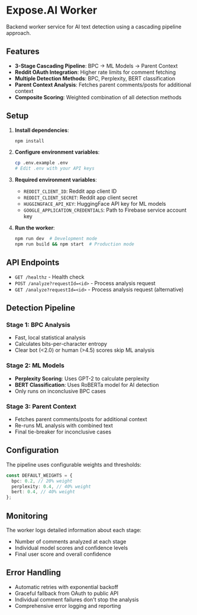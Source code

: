 # Expose.AI Worker

Backend worker service for AI text detection using a cascading pipeline approach.

## Features

- **3-Stage Cascading Pipeline**: BPC → ML Models → Parent Context
- **Reddit OAuth Integration**: Higher rate limits for comment fetching
- **Multiple Detection Methods**: BPC, Perplexity, BERT classification
- **Parent Context Analysis**: Fetches parent comments/posts for additional context
- **Composite Scoring**: Weighted combination of all detection methods

## Setup

1. **Install dependencies**:

   ```bash
   npm install
   ```

2. **Configure environment variables**:

   ```bash
   cp .env.example .env
   # Edit .env with your API keys
   ```

3. **Required environment variables**:

   - `REDDIT_CLIENT_ID`: Reddit app client ID
   - `REDDIT_CLIENT_SECRET`: Reddit app client secret
   - `HUGGINGFACE_API_KEY`: HuggingFace API key for ML models
   - `GOOGLE_APPLICATION_CREDENTIALS`: Path to Firebase service account key

4. **Run the worker**:
   ```bash
   npm run dev  # Development mode
   npm run build && npm start  # Production mode
   ```

## API Endpoints

- `GET /healthz` - Health check
- `POST /analyze?requestId=<id>` - Process analysis request
- `GET /analyze?requestId=<id>` - Process analysis request (alternative)

## Detection Pipeline

### Stage 1: BPC Analysis

- Fast, local statistical analysis
- Calculates bits-per-character entropy
- Clear bot (<2.0) or human (>4.5) scores skip ML analysis

### Stage 2: ML Models

- **Perplexity Scoring**: Uses GPT-2 to calculate perplexity
- **BERT Classification**: Uses RoBERTa model for AI detection
- Only runs on inconclusive BPC cases

### Stage 3: Parent Context

- Fetches parent comments/posts for additional context
- Re-runs ML analysis with combined text
- Final tie-breaker for inconclusive cases

## Configuration

The pipeline uses configurable weights and thresholds:

```typescript
const DEFAULT_WEIGHTS = {
  bpc: 0.2, // 20% weight
  perplexity: 0.4, // 40% weight
  bert: 0.4, // 40% weight
};
```

## Monitoring

The worker logs detailed information about each stage:

- Number of comments analyzed at each stage
- Individual model scores and confidence levels
- Final user score and overall confidence

## Error Handling

- Automatic retries with exponential backoff
- Graceful fallback from OAuth to public API
- Individual comment failures don't stop the analysis
- Comprehensive error logging and reporting
